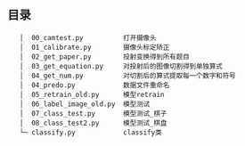 
## 目录

       │  00_camtest.py          打开摄像头    
       │  01_calibrate.py        摄像头标定矫正  
       │  02_get_paper.py        投射变换得到所有题目   
       │  03_get_equation.py     对投射后的图像切割得到单独算式    
       │  04_get_num.py          对切割后的算式提取每一个数字和符号    
       │  04_predo.py            数据文件重命名  
       │  05_retrain_old.py      模型retrain  
       │  06_label_image_old.py  模型测试  
       │  07_class_test.py       模型测试_棋子  
       │  08_class_test2.py      模型测试_棋盘  
       └─ classify.py            classify类   
       
